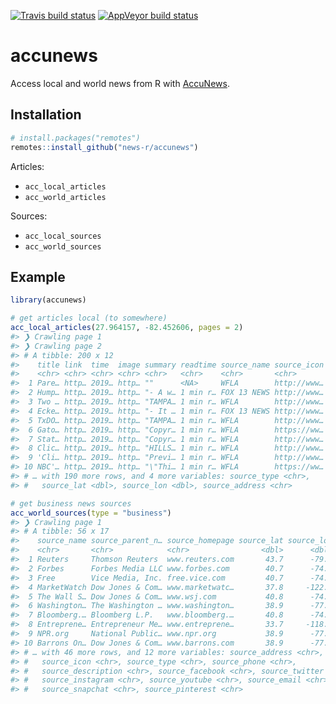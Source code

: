 <!-- README.md is generated from README.Rmd. Please edit that file -->



<!-- badges: start -->
[![Travis build status](https://travis-ci.org/news-r/accunews.svg?branch=master)](https://travis-ci.org/news-r/accunews)
[![AppVeyor build status](https://ci.appveyor.com/api/projects/status/github/news-r/accunews?branch=master&svg=true)](https://ci.appveyor.com/project/news-r/accunews)
<!-- badges: end -->

# accunews

Access local and world news from R with [AccuNews](https://www.accunewsapp.com).

## Installation

``` r
# install.packages("remotes")
remotes::install_github("news-r/accunews")
```

Articles:

- `acc_local_articles`
- `acc_world_articles`

Sources:

- `acc_local_sources`
- `acc_world_sources`

## Example


```r
library(accunews)

# get articles local (to somewhere)
acc_local_articles(27.964157, -82.452606, pages = 2)
#> ❯ Crawling page 1
#> ❯ Crawling page 2
#> # A tibble: 200 x 12
#>    title link  time  image summary readtime source_name source_icon
#>    <chr> <chr> <chr> <chr> <chr>   <chr>    <chr>       <chr>      
#>  1 Pare… http… 2019… http… ""      <NA>     WFLA        http://www…
#>  2 Hump… http… 2019… http… "- A w… 1 min r… FOX 13 NEWS http://www…
#>  3 Two … http… 2019… http… "TAMPA… 1 min r… WFLA        http://www…
#>  4 Ecke… http… 2019… http… "- It … 1 min r… FOX 13 NEWS http://www…
#>  5 TxDO… http… 2019… http… "TAMPA… 1 min r… WFLA        http://www…
#>  6 Gato… http… 2019… http… "Copyr… 1 min r… WFLA        https://ww…
#>  7 Stat… http… 2019… http… "Copyr… 1 min r… WFLA        http://www…
#>  8 Clic… http… 2019… http… "HILLS… 1 min r… WFLA        http://www…
#>  9 'Cli… http… 2019… http… "Previ… 1 min r… WFLA        http://www…
#> 10 NBC'… http… 2019… http… "\"Thi… 1 min r… WFLA        https://ww…
#> # … with 190 more rows, and 4 more variables: source_type <chr>,
#> #   source_lat <dbl>, source_lon <dbl>, source_address <chr>

# get business news sources
acc_world_sources(type = "business")
#> ❯ Crawling page 1
#> # A tibble: 56 x 17
#>    source_name source_parent_n… source_homepage source_lat source_lon
#>    <chr>       <chr>            <chr>                <dbl>      <dbl>
#>  1 Reuters     Thomson Reuters  www.reuters.com       43.7      -79.4
#>  2 Forbes      Forbes Media LLC www.forbes.com        40.7      -74.0
#>  3 Free        Vice Media, Inc. free.vice.com         40.7      -74.0
#>  4 MarketWatch Dow Jones & Com… www.marketwatc…       37.8     -122. 
#>  5 The Wall S… Dow Jones & Com… www.wsj.com           40.8      -74.0
#>  6 Washington… The Washington … www.washington…       38.9      -77.0
#>  7 Bloomberg.… Bloomberg L.P.   www.bloomberg.…       40.8      -74.0
#>  8 Entreprene… Entrepreneur Me… www.entreprene…       33.7     -118. 
#>  9 NPR.org     National Public… www.npr.org           38.9      -77.0
#> 10 Barrons On… Dow Jones & Com… www.barrons.com       38.9      -77.0
#> # … with 46 more rows, and 12 more variables: source_address <chr>,
#> #   source_icon <chr>, source_type <chr>, source_phone <chr>,
#> #   source_description <chr>, source_facebook <chr>, source_twitter <chr>,
#> #   source_instagram <chr>, source_youtube <chr>, source_email <chr>,
#> #   source_snapchat <chr>, source_pinterest <chr>
```
